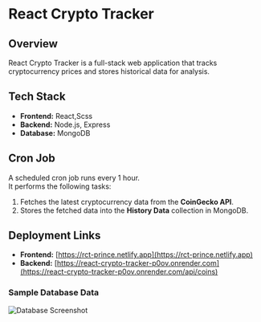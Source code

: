 # React Crypto Tracker

## Overview
React Crypto Tracker is a full-stack web application that tracks cryptocurrency prices and stores historical data for analysis.

## Tech Stack
- **Frontend:** React,Scss  
- **Backend:** Node.js, Express  
- **Database:** MongoDB  

## Cron Job
A scheduled cron job runs every 1 hour.  
It performs the following tasks:
1. Fetches the latest cryptocurrency data from the **CoinGecko API**.  
2. Stores the fetched data into the **History Data** collection in MongoDB.

## Deployment Links
- **Frontend:** [https://rct-prince.netlify.app](https://rct-prince.netlify.app)  
- **Backend:** [https://react-crypto-tracker-p0ov.onrender.com](https://react-crypto-tracker-p0ov.onrender.com/api/coins)

### Sample Database Data
![Database Screenshot](https://ibb.co/d4xRxCyF)
